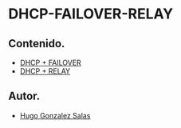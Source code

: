 # DHCP-FAILOVER-RELAY
## Contenido.
- [DHCP + FAILOVER](/contenidos/dhcp.md)
- [DHCP + RELAY](/cotenidos/relay.md)

## Autor.
- [Hugo Gonzalez Salas](https://github.com/HugoGonzalezSalas)
